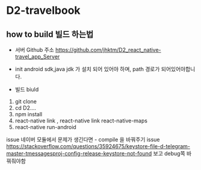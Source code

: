 # D2-travelbook

## how to build 빌드 하는법

* 서버 Github 주소
https://github.com/jhktm/D2_react_native-travel_app_Server

* init android sdk,java jdk 가 설치 되어 있어야 하며, path 경로가 되어있어야합니다.

* 빌드 biuld
1. git clone 
2. cd D2....
3. npm install 
4. react-native link , react-native link react-native-maps
5. react-native run-android



issue 네이버 모듈에서 문제가 생긴다면 - compile 을 바꿔주기
issue https://stackoverflow.com/questions/35924675/keystore-file-d-telegram-master-tmessagesproj-config-release-keystore-not-found 
  보고 debug쪽 바꿔줘야함
